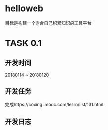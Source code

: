 # helloweb
目标是构建一个适合自己积累知识的工具平台
# TASK 0.1
## 开发时间
20180114 ~ 20180120
## 开发任务
完成https://coding.imooc.com/learn/list/131.html
## 开发日志

